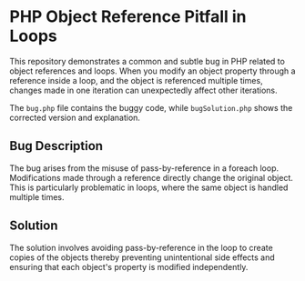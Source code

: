 # PHP Object Reference Pitfall in Loops

This repository demonstrates a common and subtle bug in PHP related to object references and loops.  When you modify an object property through a reference inside a loop, and the object is referenced multiple times, changes made in one iteration can unexpectedly affect other iterations.

The `bug.php` file contains the buggy code, while `bugSolution.php` shows the corrected version and explanation.

## Bug Description

The bug arises from the misuse of pass-by-reference in a foreach loop.  Modifications made through a reference directly change the original object.  This is particularly problematic in loops, where the same object is handled multiple times.

## Solution

The solution involves avoiding pass-by-reference in the loop to create copies of the objects thereby preventing unintentional side effects and ensuring that each object's property is modified independently.